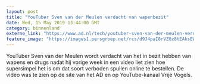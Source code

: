 ```yaml
---
layout: post
title: "YouTuber Sven van der Meulen verdacht van wapenbezit"
date: Wed, 15 May 2019 13:44:00 GMT
category: binnenland
externe_link: "https://www.ad.nl/tech/youtuber-sven-van-der-meulen-verdacht-van-wapenbezit~ae4647b1/"
feature_image: "https://images1.persgroep.net/rcs/d9J4paI8rVZ0z8tEAksEWpIy-Rw/diocontent/148434179/_fitwidth/400/?appId=21791a8992982cd8da851550a453bd7f&quality=0.7"
---
```


YouTuber Sven van der Meulen wordt verdacht van het in bezit hebben van wapens en drugs nadat hij vorige week in een video liet zien hoe supersimpel het is om dat soort verboden spullen online te bestellen. De video was te zien op de site van het AD en op YouTube-kanaal Vrije Vogels.
